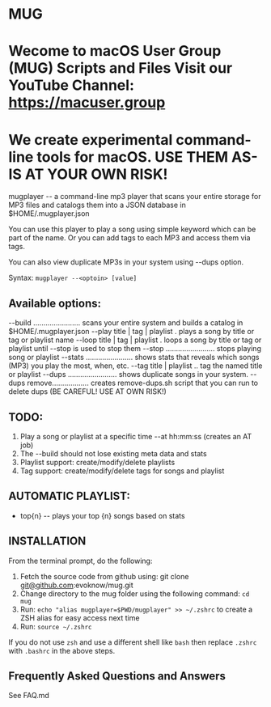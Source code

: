 # MUG
Wecome to macOS User Group (MUG) Scripts and Files
Visit our YouTube Channel: https://macuser.group
====================================================================
We create experimental command-line tools for macOS.
USE THEM AS-IS AT YOUR OWN RISK! 
====================================================================

mugplayer -- a command-line mp3 player that scans your entire storage
for MP3 files and catalogs them into a JSON database in $HOME/.mugplayer.json

You can use this player to play a song using simple keyword which 
can be part of the name. Or you can add tags to each MP3 and access them
via tags.

You can also view duplicate MP3s in your system using --dups option.

Syntax: `mugplayer --<optoin> [value]`

## Available options:
--build ....................... scans your entire system and builds a catalog in $HOME/.mugplayer.json
--play title | tag | playlist . plays a song by title or tag or playlist name
--loop title | tag | playlist . loops a song by title or tag or playlist until --stop is used to stop them
--stop ........................ stops playing song or playlist
--stats ....................... shows stats that reveals which songs (MP3) you play the most, when, etc.
--tag title | playlist <tag> .. tag the named title or playlist
--dups ........................ shows duplicate songs in your system. 
--dups remove.................. creates remove-dups.sh script that you can run to delete dups (BE CAREFUL! USE AT OWN RISK!)

## TODO:
1. Play a song or playlist at a specific time --at hh:mm:ss (creates an AT job)
1. The --build should not lose existing meta data and stats 
1. Playlist support: create/modify/delete playlists
1. Tag support: create/modify/delete tags for songs and playlist

## AUTOMATIC PLAYLIST:
* top{n} -- plays your top {n} songs based on stats

## INSTALLATION
From the terminal prompt, do the following:
1. Fetch the source code from github using: git clone git@github.com:evoknow/mug.git
1. Change directory to the mug folder using the following command: `cd mug`
1. Run: `echo "alias mugplayer=$PWD/mugplayer" >> ~/.zshrc` to create a ZSH alias for easy access next time
1. Run: `source ~/.zshrc`

If you do not use `zsh` and use a different shell like `bash` then replace `.zshrc` with `.bashrc` in the above steps.

## Frequently Asked Questions and Answers
See FAQ.md